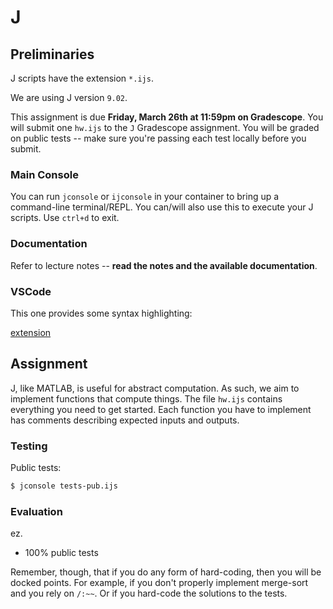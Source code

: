 # J

## Preliminaries

J scripts have the extension `*.ijs`.

We are using J version `9.02`.

This assignment is due **Friday, March 26th at 11:59pm on Gradescope**.
You will submit one `hw.ijs` to the `J` Gradescope assignment.
You will be graded on public tests -- make sure you're passing each test locally before you submit.

### Main Console

You can run `jconsole` or `ijconsole` in your container to bring up a command-line terminal/REPL.
You can/will also use this to execute your J scripts.
Use `ctrl+d` to exit.

### Documentation

Refer to lecture notes -- **read the notes and the available documentation**.

### VSCode

This one provides some syntax highlighting:

[extension](https://marketplace.visualstudio.com/items?itemName=tikkanz.language-j)

## Assignment

J, like MATLAB, is useful for abstract computation.
As such, we aim to implement functions that compute things.
The file `hw.ijs` contains everything you need to get started.
Each function you have to implement has comments describing expected inputs and outputs.

### Testing

Public tests:
```txt
$ jconsole tests-pub.ijs
```

### Evaluation

ez.

* 100% public tests

Remember, though, that if you do any form of hard-coding, then you will be docked points.
For example, if you don't properly implement merge-sort and you rely on `/:~~`.
Or if you hard-code the solutions to the tests.
